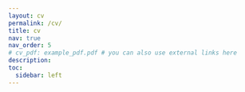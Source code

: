 ```yaml
---
layout: cv
permalink: /cv/
title: cv
nav: true
nav_order: 5
# cv_pdf: example_pdf.pdf # you can also use external links here
description:
toc:
  sidebar: left
---
```

